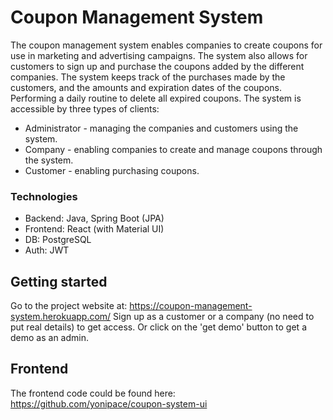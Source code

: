 # Coupon Management System

The coupon management system enables companies to create coupons for use in marketing and advertising campaigns. The system also allows for customers to sign up and purchase the coupons added by the different companies. 
The system keeps track of the purchases made by the customers, and the amounts and expiration dates of the coupons. Performing a daily routine to delete all expired coupons.
The system is accessible by three types of clients:
* Administrator - managing the companies and customers using the system.
* Company - enabling companies to create and manage coupons through the system.
* Customer - enabling purchasing coupons.


### Technologies

* Backend: Java, Spring Boot (JPA)
* Frontend: React (with Material UI)
* DB: PostgreSQL
* Auth: JWT


## Getting started

Go to the project website at: https://coupon-management-system.herokuapp.com/
Sign up as a customer or a company (no need to put real details) to get access.
Or click on the 'get demo' button to get a demo as an admin.  



## Frontend 

The frontend code could be found here: https://github.com/yonipace/coupon-system-ui

